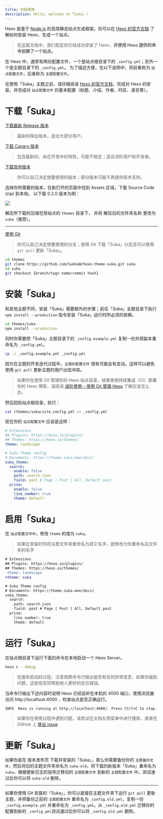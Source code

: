 ```yaml
---
title: 开始使用
description: Hello, welcome to「Suka」!
---
```


Hexo 是基于 [Node.js](https://nodejs.org/) 的高效静态站点生成框架。你可以在 [Hexo 的官方文档](https://hexo.io/zh-cn/docs/) 了解如何安装 Hexo、生成一个站点。

> 在这篇文档中，我们假定你已经成功安装了 Hexo，**并使用 Hexo 提供的命令创建了一个站点。**

在 Hexo 中，通常有两份配置文件，一个是站点根目录下的 `_config.yml`；另外一个是主题目录下的 `_config.yml`。 为了描述方便，在以下说明中，将前者称为 `站点配置文件`，后者称为 `主题配置文件`。

在使用「Suka」主题之前，请仔细阅读 [Hexo 的官方文档](https://hexo.io/zh-cn/docs/)，完成对 Hexo 的安装，并完成对 `站点配置文件` 的基本配置（标题、介绍、作者、时区、语言等）。

# 下载「Suka」

[下载最新 Release 版本](https://github.com/SukkaW/hexo-theme-suka/releases/latest)

> 最新的释出版本，适合大部分用户。

[下载 Canary 版本](https://github.com/SukkaW/hexo-theme-suka/archive/canary.zip)

> 包含最新的、尚在开发中的特性，可能不稳定；适合进阶用户和开发者。

[下载其他版本](https://github.com/SukkaW/hexo-theme-suka/releases)

> 你可以自己决定想要使用的版本；部分版本可能不再提供技术支持。

选择你所需要的版本，在新打开的页面中找到 Assets 区域，下载 Source Code (zip) 到本地。
以下载 0.2.0 版本为例：

![](/docs/assets/img/download-suka.png)

解压所下载的压缩包至站点的 `themes` 目录下， 并将 解压后的文件夹名称 更改为 `suka`（推荐）。

----

[使用 Git](https://github.com/SukkaW/hexo-theme-suka)

> 你可以自己决定想要使用的分支；使用 Git 下载「Suka」以后还可以使用 `git pull` 更新「Suka」。

```bash
cd themes
git clone https://github.com/SukkaW/hexo-theme-suka.git suka
cd suka
git checkout {branch/tags name/commit hash}
```

# 安装「Suka」

和其他主题不同，安装「Suka」需要额外的步骤；前往「Suka」主题目录下执行 `npm install --production` 指令安装「Suka」运行时所必须的依赖。

```bash
cd themes/suka
npm install --production
```

同时你需要把「Suka」主题目录下的 `_config.example.yml` 复制一份并把副本重命名为 `_config.yml`。

```bash
cp -i _config.example.yml _config.yml
```

因为在主题的开发迭代过程中，`主题的配置文件` 很有可能会有变动。这样可以避免使用 `git pull` 更新主题的用户出现冲突。

> 如果你在使用 Git 管理你的 Hexo 站点目录，或者使用持续集成（CI）部署你的 Hexo 博客，请阅读 [进阶使用 - 使用 Git 管理 Hexo](/docs/expert/#%E4%BD%BF%E7%94%A8-Git-%E7%AE%A1%E7%90%86-Hexo) 了解应该怎么办。

然后回到站点根目录，执行：

```bash
cat /themes/suka/site_config.yml >> _config.yml
```

现在你的 `站点配置文件` 应该是这样：

```yaml
# Extensions
## Plugins: https://hexo.io/plugins/
## Themes: https://hexo.io/themes/
theme: landscape

# Suka Theme config
# Documents: https://theme.suka.moe/docs/
suka_theme:
  search:
    enable: false
    path: search.json
    field: post # Page | Post | All. Default post
  prism:
    enable: false
    line_number: true
    theme: default
```

# 启用「Suka」

在 `站点配置文件中`，修改 `theme` 的值为 `suka`。

>如果在安装时你将主题文件夹重命名为其它名字，就修改为你重命名后文件夹的名字

```diff
# Extensions
## Plugins: https://hexo.io/plugins/
## Themes: https://hexo.io/themes/
-theme: landscape
+theme: suka

# Suka Theme config
# Documents: https://theme.suka.moe/docs/
suka_theme:
  search:
    path: search.json
    field: post # Page | Post | All. Default post
  prism:
    line_number: true
    theme: default
```

# 运行「Suka」

在站点根目录下运行下面的命令在本地启动一个 Hexo Server。

```bash
hexo s --debug
```

> 在服务启动的过程，注意观察命令行输出是否有任何异常信息，如果你碰到问题，这些信息将帮助他人更好的定位错误。

当命令行输出下述内容时说明 Hexo 已经监听在本机的 4000 端口，使用浏览器访问 http://localhost:4000 ，检查站点是否正确运行。

```
INFO  Hexo is running at http://localhost:4000/. Press Ctrl+C to stop.
```

> 如果你在使用过程中遇到问题，请尝试在文档左侧菜单中进行搜索，或者在 GitHub 上 [提出 issue](https://github.com/SukkaW/hexo-theme-suka/issues/new)

# 更新「Suka」

如果你是在 版本发布页 下载并安装的「Suka」，那么你需要备份你的 `主题备份文件`，然后将旧的主题文件夹命名为 `suka-old`，将下载的新版本「Suka」重命名为 `suka`，根据更新日志的指导迁移旧的 `主题配置文件` 到新的 `主题配置文件` 中。测试通过后你可以将 `suka-old` 删除。

----

如果你使用 Git 安装的「Suka」，你可以直接在主题文件夹下运行 `git pull` 更新主题，并把备份之前的 `主题配置文件` 重命名为 `_config.old.yml`，复制一份 `_config.example.yml` 并重命名为 `_config.yml`。从 `_config.old.yml` 迁移你的配置到新的 `_config.yml`测试通过后你可以将 `_config.old.yml` 删除。
